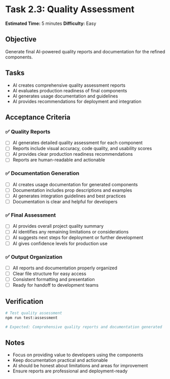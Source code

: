 # Task 2.3: Quality Assessment

**Estimated Time:** 5 minutes
**Difficulty:** Easy

## Objective
Generate final AI-powered quality reports and documentation for the refined components.

## Tasks
- AI creates comprehensive quality assessment reports
- AI evaluates production readiness of final components
- AI generates usage documentation and guidelines
- AI provides recommendations for deployment and integration

## Acceptance Criteria

### ✅ Quality Reports
- [ ] AI generates detailed quality assessment for each component
- [ ] Reports include visual accuracy, code quality, and usability scores
- [ ] AI provides clear production readiness recommendations
- [ ] Reports are human-readable and actionable

### ✅ Documentation Generation
- [ ] AI creates usage documentation for generated components
- [ ] Documentation includes prop descriptions and examples
- [ ] AI generates integration guidelines and best practices
- [ ] Documentation is clear and helpful for developers

### ✅ Final Assessment
- [ ] AI provides overall project quality summary
- [ ] AI identifies any remaining limitations or considerations
- [ ] AI suggests next steps for deployment or further development
- [ ] AI gives confidence levels for production use

### ✅ Output Organization
- [ ] All reports and documentation properly organized
- [ ] Clear file structure for easy access
- [ ] Consistent formatting and presentation
- [ ] Ready for handoff to development teams

## Verification
```bash
# Test quality assessment
npm run test:assessment

# Expected: Comprehensive quality reports and documentation generated
```

## Notes
- Focus on providing value to developers using the components
- Keep documentation practical and actionable
- AI should be honest about limitations and areas for improvement
- Ensure reports are professional and deployment-ready